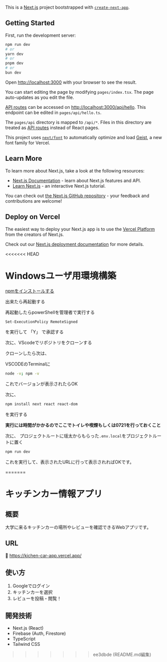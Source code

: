 This is a [Next.js](https://nextjs.org) project bootstrapped with [`create-next-app`](https://nextjs.org/docs/pages/api-reference/create-next-app).

## Getting Started

First, run the development server:

```bash
npm run dev
# or
yarn dev
# or
pnpm dev
# or
bun dev
```

Open [http://localhost:3000](http://localhost:3000) with your browser to see the result.

You can start editing the page by modifying `pages/index.tsx`. The page auto-updates as you edit the file.

[API routes](https://nextjs.org/docs/pages/building-your-application/routing/api-routes) can be accessed on [http://localhost:3000/api/hello](http://localhost:3000/api/hello). This endpoint can be edited in `pages/api/hello.ts`.

The `pages/api` directory is mapped to `/api/*`. Files in this directory are treated as [API routes](https://nextjs.org/docs/pages/building-your-application/routing/api-routes) instead of React pages.

This project uses [`next/font`](https://nextjs.org/docs/pages/building-your-application/optimizing/fonts) to automatically optimize and load [Geist](https://vercel.com/font), a new font family for Vercel.

## Learn More

To learn more about Next.js, take a look at the following resources:

- [Next.js Documentation](https://nextjs.org/docs) - learn about Next.js features and API.
- [Learn Next.js](https://nextjs.org/learn-pages-router) - an interactive Next.js tutorial.

You can check out [the Next.js GitHub repository](https://github.com/vercel/next.js) - your feedback and contributions are welcome!

## Deploy on Vercel

The easiest way to deploy your Next.js app is to use the [Vercel Platform](https://vercel.com/new?utm_medium=default-template&filter=next.js&utm_source=create-next-app&utm_campaign=create-next-app-readme) from the creators of Next.js.

Check out our [Next.js deployment documentation](https://nextjs.org/docs/pages/building-your-application/deploying) for more details.

<<<<<<< HEAD

# Windowsユーザ用環境構築

[npmをインストールする](https://nodejs.org/ja/)

出来たら再起動する

再起動したらpowerShellを管理者で実行する

```ps
Set-ExecutionPolicy RemoteSigned
```

を実行して 「Y」 で承認する

次に、VScodeでリポジトリをクローンする

クローンしたら次は、

VSCODEのTerminalに
```bash
node -v; npm -v
```

これでバージョンが表示されたらOK

次に、
```bash
npm install next react react-dom
```

を実行する

**実行には時間がかかるのでここでトイレや喫煙もしくは0721を行っておくこと**

次に、
プロジェクトルートに瑶太からもらった`.env.local`をプロジェクトルートに置く

```bash
npm run dev
```

これを実行して、表示されたURLに行って表示されればOKです。


=======
# キッチンカー情報アプリ

## 概要
大学に来るキッチンカーの場所やレビューを確認できるWebアプリです。

## URL
🔗 https://kichen-car-app.vercel.app/

## 使い方
1. Googleでログイン
2. キッチンカーを選択
3. レビューを投稿・閲覧！

## 開発技術
- Next.js (React)
- Firebase (Auth, Firestore)
- TypeScript
- Tailwind CSS
>>>>>>> ee3dbde (README.md編集)
